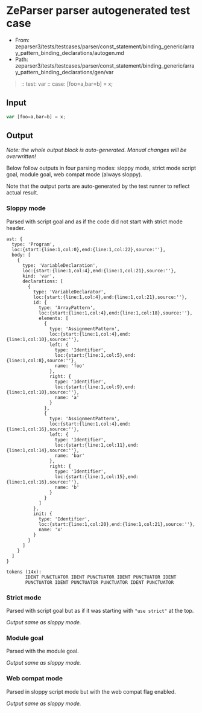 # ZeParser parser autogenerated test case

- From: zeparser3/tests/testcases/parser/const_statement/binding_generic/array_pattern_binding_declarations/autogen.md
- Path: zeparser3/tests/testcases/parser/const_statement/binding_generic/array_pattern_binding_declarations/gen/var

> :: test: var
> :: case: [foo=a,bar=b] = x;

## Input


`````js
var [foo=a,bar=b] = x;
`````

## Output

_Note: the whole output block is auto-generated. Manual changes will be overwritten!_

Below follow outputs in four parsing modes: sloppy mode, strict mode script goal, module goal, web compat mode (always sloppy).

Note that the output parts are auto-generated by the test runner to reflect actual result.

### Sloppy mode

Parsed with script goal and as if the code did not start with strict mode header.

`````
ast: {
  type: 'Program',
  loc:{start:{line:1,col:0},end:{line:1,col:22},source:''},
  body: [
    {
      type: 'VariableDeclaration',
      loc:{start:{line:1,col:4},end:{line:1,col:21},source:''},
      kind: 'var',
      declarations: [
        {
          type: 'VariableDeclarator',
          loc:{start:{line:1,col:4},end:{line:1,col:21},source:''},
          id: {
            type: 'ArrayPattern',
            loc:{start:{line:1,col:4},end:{line:1,col:18},source:''},
            elements: [
              {
                type: 'AssignmentPattern',
                loc:{start:{line:1,col:4},end:{line:1,col:10},source:''},
                left: {
                  type: 'Identifier',
                  loc:{start:{line:1,col:5},end:{line:1,col:8},source:''},
                  name: 'foo'
                },
                right: {
                  type: 'Identifier',
                  loc:{start:{line:1,col:9},end:{line:1,col:10},source:''},
                  name: 'a'
                }
              },
              {
                type: 'AssignmentPattern',
                loc:{start:{line:1,col:4},end:{line:1,col:16},source:''},
                left: {
                  type: 'Identifier',
                  loc:{start:{line:1,col:11},end:{line:1,col:14},source:''},
                  name: 'bar'
                },
                right: {
                  type: 'Identifier',
                  loc:{start:{line:1,col:15},end:{line:1,col:16},source:''},
                  name: 'b'
                }
              }
            ]
          },
          init: {
            type: 'Identifier',
            loc:{start:{line:1,col:20},end:{line:1,col:21},source:''},
            name: 'x'
          }
        }
      ]
    }
  ]
}

tokens (14x):
       IDENT PUNCTUATOR IDENT PUNCTUATOR IDENT PUNCTUATOR IDENT
       PUNCTUATOR IDENT PUNCTUATOR PUNCTUATOR IDENT PUNCTUATOR
`````

### Strict mode

Parsed with script goal but as if it was starting with `"use strict"` at the top.

_Output same as sloppy mode._

### Module goal

Parsed with the module goal.

_Output same as sloppy mode._

### Web compat mode

Parsed in sloppy script mode but with the web compat flag enabled.

_Output same as sloppy mode._
